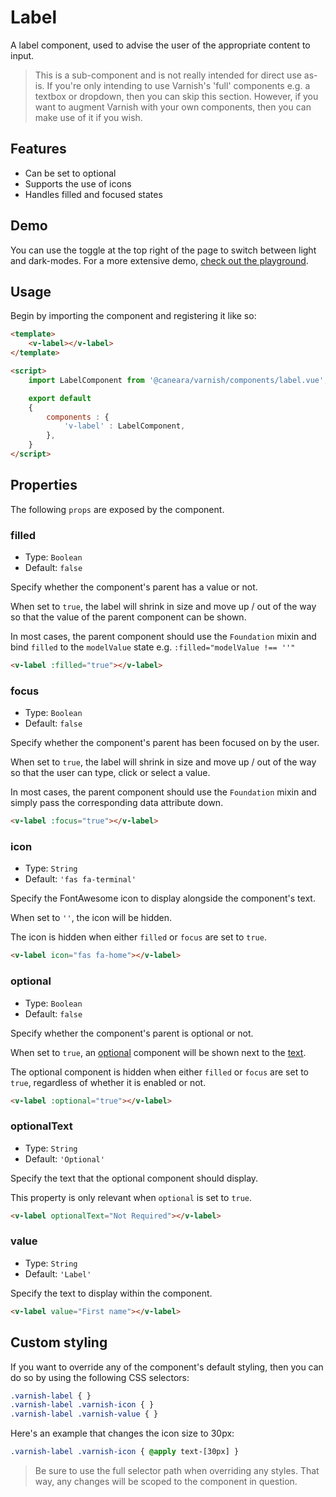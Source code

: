 # Label

A label component, used to advise the user of the appropriate content to input.

> This is a sub-component and is not really intended for direct use as-is. If you're only intending to use Varnish's 'full' components e.g. a textbox or dropdown, then you can skip this section. However, if you want to augment Varnish with your own components, then you can make use of it if you wish.

## Features

* Can be set to optional
* Supports the use of icons
* Handles filled and focused states

## Demo

You can use the toggle at the top right of the page to switch between light and dark-modes. For a more extensive demo, [check out the playground](/playgrounds/label/index).

<!-- Setup -->
<script setup>
    import LabelComponent from '../../src/components/label.vue';
</script>

<!-- Demo -->
<div class="border border-dashed border-gray-300 dark:border-gray-600 flex justify-center rounded-md p-3 mt-8">
    <div class="relative min-h-[50px] min-w-[210px]">
        <ClientOnly>
            <LabelComponent value="Feedback"
                            :optional="true">
            </LabelComponent>
        </ClientOnly>
    </div>
</div>

## Usage

Begin by importing the component and registering it like so:

```html
<template>
    <v-label></v-label>
</template>

<script>
    import LabelComponent from '@caneara/varnish/components/label.vue';

    export default
    {
        components : {
            'v-label' : LabelComponent,
        },
    }
</script>
```

## Properties

The following `props` are exposed by the component.

### filled

- Type: `Boolean`
- Default: `false`

Specify whether the component's parent has a value or not.

When set to `true`, the label will shrink in size and move up / out of the way so that the value of the parent component can be shown.

In most cases, the parent component should use the `Foundation` mixin and bind `filled` to the `modelValue` state e.g. `:filled="modelValue !== ''"`

```html
<v-label :filled="true"></v-label>
```

### focus

- Type: `Boolean`
- Default: `false`

Specify whether the component's parent has been focused on by the user.

When set to `true`, the label will shrink in size and move up / out of the way so that the user can type, click or select a value.

In most cases, the parent component should use the `Foundation` mixin and simply pass the corresponding data attribute down.

```html
<v-label :focus="true"></v-label>
```

### icon

- Type: `String`
- Default: `'fas fa-terminal'`

Specify the FontAwesome icon to display alongside the component's text.

When set to `''`, the icon will be hidden.

The icon is hidden when either `filled` or `focus` are set to `true`.

```html
<v-label icon="fas fa-home"></v-label>
```

### optional

- Type: `Boolean`
- Default: `false`

Specify whether the component's parent is optional or not.

When set to `true`, an [optional](/pages/optional) component will be shown next to the [text](#text).

The optional component is hidden when either `filled` or `focus` are set to `true`, regardless of whether it is enabled or not.

```html
<v-label :optional="true"></v-label>
```

### optionalText

- Type: `String`
- Default: `'Optional'`

Specify the text that the optional component should display.

This property is only relevant when `optional` is set to `true`.

```html
<v-label optionalText="Not Required"></v-label>
```

### value

- Type: `String`
- Default: `'Label'`

Specify the text to display within the component.

```html
<v-label value="First name"></v-label>
```

## Custom styling

If you want to override any of the component's default styling, then you can do so by using the following CSS selectors:

```css
.varnish-label { }
.varnish-label .varnish-icon { }
.varnish-label .varnish-value { }
```

Here's an example that changes the icon size to 30px:

```css
.varnish-label .varnish-icon { @apply text-[30px] }
```

> Be sure to use the full selector path when overriding any styles. That way, any changes will be scoped to the component in question.